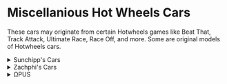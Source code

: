 # Miscellanious Hot Wheels Cars
These cars may originate from certain Hotwheels games like Beat That, Track Attack, Ultimate Race, Race Off, and more. Some are original models of Hotwheels cars.

<details>
  <summary>Sunchipp's Cars</summary>
  
  * [Misc] Creeper
  * [Misc] Radio Flyer (Sunchipp) <br>
  * [Misc] Rollcage (Sunchipp) <br>
  * [Misc] Speedblaster (Sunchipp) (Updated window, added interior, new wheels and rotation jets added) <br>
  * [Misc] Tow Jam (Sunchipp) (Rotation Thrusters Added) (Fixed wheel bug) <br>
  * [Misc] Way 2 Fast (Sunchipp) <br>
  * [Misc] Radar Ranger (Sunchipp) <br>
  * [Misc] Open Fire (Sunchipp) <br>
  * [Misc] Treadator (Sunchipp) <br>
  * [Misc] Ocelot (Sunchipp) <br>
  * [Misc] Slideout (Sunchipp) <br>
</details>
<details>
  <summary>Zachphi's Cars</summary>
  
  * hwu-rodgerdodger
</details>
<details>
  <summary>ΩPUS</summary>
  
  * [Misc] Phantasm
  * [Misc] Rogue Hog
</details>
